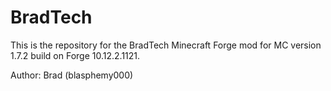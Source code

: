 BradTech
========

This is the repository for the BradTech Minecraft Forge mod for MC version 1.7.2 build on Forge 10.12.2.1121.

Author: Brad (blasphemy000)

